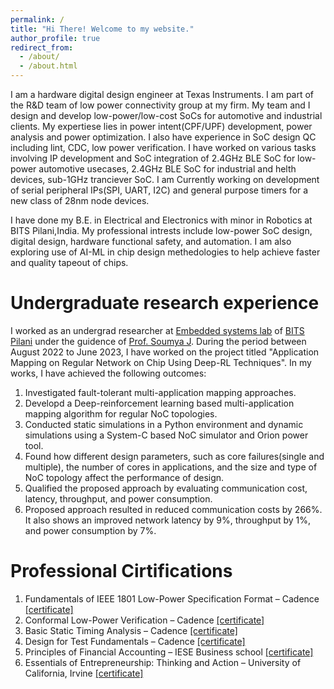 ```yaml
---
permalink: /
title: "Hi There! Welcome to my website."
author_profile: true
redirect_from: 
  - /about/
  - /about.html
---
```


I am a hardware digital design engineer at Texas Instruments. I am part of the R&D team of low power connectivity group at my firm. My team and I design and develop low-power/low-cost SoCs for automotive and industrial clients. My expertiese lies in power intent(CPF/UPF) development, power analysis and power optimization. I also have experience in SoC design QC including lint, CDC, low power verification. I have worked on various tasks involving IP development and SoC integration of 2.4GHz BLE SoC for low-power automotive usecases, 2.4GHz BLE SoC for industrial and helth devices, sub-1GHz tranciever SoC. I am Currently working on development of serial peripheral IPs(SPI, UART, I2C) and general purpose timers for a new class of 28nm node devices. 

I have done my B.E. in Electrical and Electronics with minor in Robotics at BITS Pilani,India. My professional intrests include low-power SoC design, digital design, hardware functional safety, and automation. I am also exploring use of AI-ML in chip design methedologies to help achieve faster and quality tapeout of chips. 
 
Undergraduate research experience
======
I worked as an undergrad researcher at [Embedded systems lab]() of [BITS Pilani]() under the guidence of [Prof. Soumya J](). During the period between August 2022 to June 2023, I have worked on the project titled "Application Mapping on Regular Network on Chip Using Deep-RL Techniques". In my works, I have achieved the following outcomes:
  1. Investigated fault-tolerant multi-application mapping approaches.
  2. Developd a Deep-reinforcement learning based multi-application mapping algorithm for regular NoC topologies.
  3. Conducted static simulations in a Python environment and dynamic simulations using a System-C based NoC simulator and Orion power tool.
  4. Found how different design parameters, such as core failures(single and multiple), the number of cores in applications, and the size and type of NoC topology affect the performance of design.
  5. Qualified the proposed approach by evaluating communication cost, latency, throughput, and power consumption.
  6. Proposed approach resulted in reduced communication costs by 266%. It also shows an improved network latency by 9%, throughput by 1%, and power consumption by 7%.



Professional Cirtifications
======
  1. Fundamentals of IEEE 1801 Low-Power Specification Format – Cadence [[certificate]]()
  3. Conformal Low-Power Verification – Cadence [[certificate]]()
  4. Basic Static Timing Analysis – Cadence [[certificate]]()
  5. Design for Test Fundamentals – Cadence [[certificate]]()
  6. Principles of Financial Accounting – IESE Business school [[certificate]]()
  7. Essentials of Entrepreneurship: Thinking and Action – University of California, Irvine [[certificate]]()

